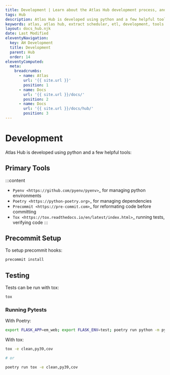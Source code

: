 ```yaml
---
title: Development | Learn about the Atlas Hub development process, and how to test the code.
tags: Hub
description: Atlas Hub is developed using python and a few helpful tools, Pyenv, Poetry, Precommit, Tox. Running Pytests. Testing. Precommit setup.
keywords: atlas, atlas hub, extract scheduler, etl, development, tools
layout: docs_hub.njk
date: Last Modified
eleventyNavigation:
  key: AH Development
  title: Development
  parent: Hub
  order: 14
eleventyComputed:
  meta:
    breadcrumbs:
      - name: Atlas
        url: '{{ site.url }}'
        position: 1
      - name: Docs
        url: '{{ site.url }}/docs/'
        position: 2
      - name: Docs
        url: '{{ site.url }}/docs/hub/'
        position: 3
---
```


# Development

Atlas Hub is developed using python and a few helpful tools:

## Primary Tools

:::content

- `Pyenv <https://github.com/pyenv/pyenv>`\_ for managing python environments
- `Poetry <https://python-poetry.org>`\_ for managing dependencies
- `Precommit <https://pre-commit.com>`\_ for reformating code before committing
- `Tox <https://tox.readthedocs.io/en/latest/index.html>`\_ running tests, verifying code
  :::

## Precommit Setup

To setup precommit hooks:

```bash
precommit install
```

## Testing

Tests can be run with tox:

```bash
tox
```

### Running Pytests

With Poetry:

```bash
export FLASK_APP=em_web; export FLASK_ENV=test; poetry run python -m pytest --disable-warnings
```

With tox:

```bash
tox -e clean,py39,cov

# or

poetry run tox -e clean,py39,cov
```
